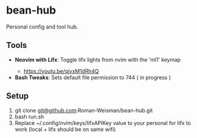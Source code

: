 # bean-hub
Personal config and tool hub.

## Tools
- **Neovim with Lifx**: Toggle lifx lights from nvim with the '<leader>ml1' keymap
    - https://youtu.be/qjyxM1dRh4Q
- **Bash Tweaks**: Sets default file permission to 744 ( in progress )

## Setup
1. git clone git@github.com:Roman-Weisman/bean-hub.git
2. bash run.sh
3. Replace ~/.config/nvim/keys/lifxAPIKey value to your personal for lifx to work (local + lifx should be on same wifi)
